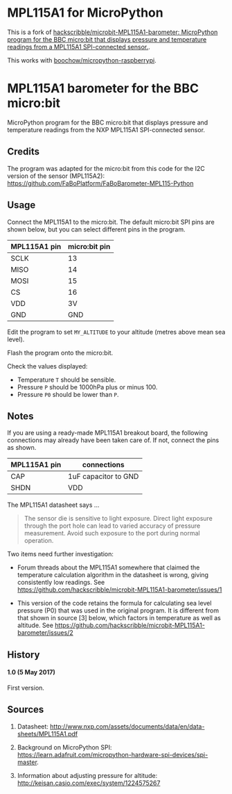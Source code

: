 # MPL115A1 for MicroPython

This is a fork of [hackscribble/microbit-MPL115A1-barometer: MicroPython program for the BBC micro:bit that displays pressure and temperature readings from a MPL115A1 SPI-connected sensor.](https://github.com/hackscribble/microbit-MPL115A1-barometer).

This works with [boochow/micropython-raspberrypi](https://github.com/boochow/micropython-raspberrypi).

# MPL115A1 barometer for the BBC micro:bit

MicroPython program for the BBC micro:bit that displays pressure and temperature readings from the NXP MPL115A1 SPI-connected sensor.

## Credits

The program was adapted for the micro:bit from this code for the I2C version of the sensor (MPL115A2): https://github.com/FaBoPlatform/FaBoBarometer-MPL115-Python

## Usage

Connect the MPL115A1 to the micro:bit.  The default micro:bit SPI pins are shown below, but you can select different pins in the program.

MPL115A1 pin | micro:bit pin
-|-
SCLK | 13
MISO | 14
MOSI | 15
CS | 16
VDD | 3V
GND | GND

Edit the program to set `MY_ALTITUDE` to your altitude (metres above mean sea level).

Flash the program onto the micro:bit.

Check the values displayed:

- Temperature `T` should be sensible.
- Pressure `P` should be 1000hPa plus or minus 100.
- Pressure `P0` should be lower than `P`.

## Notes

If you are using a ready-made MPL115A1 breakout board, the following connections may already have been taken care of.  If not, connect the pins as shown.

MPL115A1 pin | connections
-|-
CAP | 1uF capacitor to GND
SHDN | VDD

The MPL115A1 datasheet says ...

> The sensor die is sensitive to light exposure. Direct light exposure through the port hole can lead to varied accuracy of pressure
measurement. Avoid such exposure to the port during normal operation.

Two items need further investigation:

- Forum threads about the MPL115A1  somewhere that claimed the temperature calculation algorithm in the datasheet is wrong, giving consistently low readings.  See https://github.com/hackscribble/microbit-MPL115A1-barometer/issues/1

- This version of the code retains the formula for calculating sea level pressure (P0) that was used in the original program.  It is different from that shown in source [3] below, which factors in temperature as well as altitude.  See https://github.com/hackscribble/microbit-MPL115A1-barometer/issues/2

## History

#### 1.0 (5 May 2017)

First version.


## Sources

1. Datasheet: http://www.nxp.com/assets/documents/data/en/data-sheets/MPL115A1.pdf

2. Background on MicroPython SPI: https://learn.adafruit.com/micropython-hardware-spi-devices/spi-master.

3. Information about adjusting pressure for altitude: http://keisan.casio.com/exec/system/1224575267
